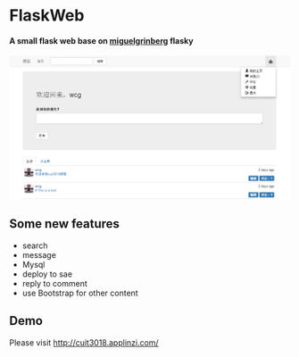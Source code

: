# FlaskWeb<br>
#### A small flask web base on [miguelgrinberg](https://github.com/miguelgrinberg/flasky.git) flasky<br>
![](https://github.com/BigBrother1024/FlaskWeb/raw/master/app/static/pic.png)<br> 
## Some new features
* search
* message
* Mysql
* deploy to sae
* reply to comment
* use Bootstrap for other content
## Demo
Please visit http://cuit3018.applinzi.com/
